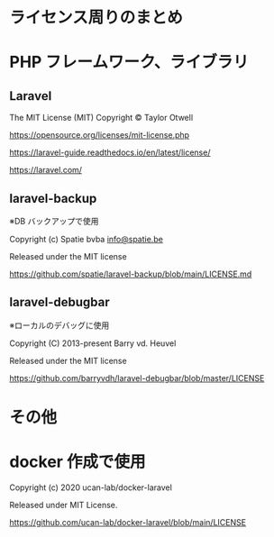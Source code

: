 <!-- @format -->

# ライセンス周りのまとめ

# PHP フレームワーク、ライブラリ

## Laravel

The MIT License (MIT) Copyright © Taylor Otwell

https://opensource.org/licenses/mit-license.php

https://laravel-guide.readthedocs.io/en/latest/license/

https://laravel.com/

## laravel-backup

※DB バックアップで使用

Copyright (c) Spatie bvba info@spatie.be

Released under the MIT license

https://github.com/spatie/laravel-backup/blob/main/LICENSE.md

## laravel-debugbar

※ローカルのデバッグに使用

Copyright (C) 2013-present Barry vd. Heuvel

Released under the MIT license

https://github.com/barryvdh/laravel-debugbar/blob/master/LICENSE

# その他

# docker 作成で使用

Copyright (c) 2020 ucan-lab/docker-laravel

Released under MIT License.

https://github.com/ucan-lab/docker-laravel/blob/main/LICENSE

